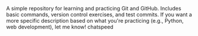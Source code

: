  A simple repository for learning and practicing Git and GitHub. Includes basic commands, version control exercises, and test commits.  If you want a more specific description based on what you're practicing (e.g., Python, web development), let me know!
chatspeed 
